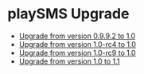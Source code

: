 # playSMS Upgrade

* [Upgrade from version 0.9.9.2 to 1.0](Upgrade-from-version-0.9.9.2-to-1.0.md)
* [Upgrade from version 1.0-rc4 to 1.0](Upgrade-from-version-1.0-rc4-to-1.0.md)
* [Upgrade from version 1.0-rc9 to 1.0](Upgrade-from-version-1.0-rc9-to-1.0.md)
* [Upgrade from version 1.0 to 1.1](Upgrade-from-version-1.0-to-1.1.md)
